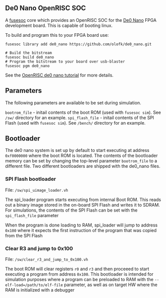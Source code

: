 ## De0 Nano OpenRISC SOC

A [fusesoc](https://github.com/olofk/fusesoc) core which provides an OpenRISC
SOC for the [De0 Nano](http://www.terasic.com.tw/cgi-bin/page/archive.pl?Language=English&No=593)
FPGA development board.  This is capable of booting linux.

To build and program this to your FPGA board use:

```
fusesoc library add de0_nano https://github.com/olofk/de0_nano.git

# Build the bitstream
fusesoc build de0_nano
# Program the bitstream to your board over usb-blaster
fusesoc pgm de0_nano
```

See the [OpenRISC de0 nano tutorial](https://github.com/openrisc/tutorials/tree/master/de0_nano) for more details.

## Parameters

The following parameters are available to be set during simulation.

 `bootrom_file` - initail contents of the boot ROM (used with `fusesoc sim`). See `/sw/` directory for an example.
 `spi_flash_file` - initail contents of the SPI Flash (used with `fusesoc sim`). See `/bench/` directory for an example.

## Bootloader

The de0 nano system is set up by default to start executing at address
`0xf0000000` where the boot ROM is located. The contents of the bootloader memory
can be set by changing the top-level parameter `bootrom_file` to a different
file. Two different bootloaders are shipped with the de0_nano files.

### SPI Flash bootloader

File: `/sw/spi_uimage_loader.vh`

The spi_loader program starts executing from internal Boot ROM. This reads out a
binary image stored in the on-board SPI Flash and writes it to SDRAM. For
simulations, the contents of the SPI Flash can be set with the `spi_flash_file`
parameter

When the program is done loading to RAM, spi_loader will jump to address `0x100`
where it expects the first instruction of the program that was copied from the
SPI Flash

### Clear R3 and jump to 0x100

File: `/sw/clear_r3_and_jump_to_0x100.vh`

The boot ROM will clear registers `r0` and `r3` and then proceeed to start executing
a program from address `0x100`. This bootloader is intended for simulation
purposes where a program can be preloaded to RAM with the
`--elf-load=/path/to/elf-file` parameter, as well as on target HW where the RAM is
initialized with a debugger
